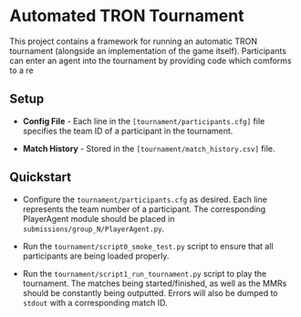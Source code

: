 # Automated TRON Tournament

This project contains a framework for running an automatic TRON tournament (alongside an implementation of the game itself). Participants can enter an agent 
into the tournament by providing code which comforms to a re

## Setup

- **Config File** - Each line in the ```[tournament/participants.cfg]``` file specifies the team ID of
a participant in the tournament.

- **Match History** -  Stored in the ```[tournament/match_history.csv]``` file.

## Quickstart

- Configure the ```tournament/participants.cfg``` as desired. Each line represents the team number of a
participant. The corresponding PlayerAgent module should be placed in ```submissions/group_N/PlayerAgent.py```.

- Run the ```tournament/script0_smoke_test.py``` script to ensure that all participants are being loaded
properly.

- Run the ```tournament/script1_run_tournament.py``` script to play the tournament. The matches being started/finished,
as well as the MMRs should be constantly being outputted. Errors will also be dumped to ```stdout``` with
a corresponding match ID.